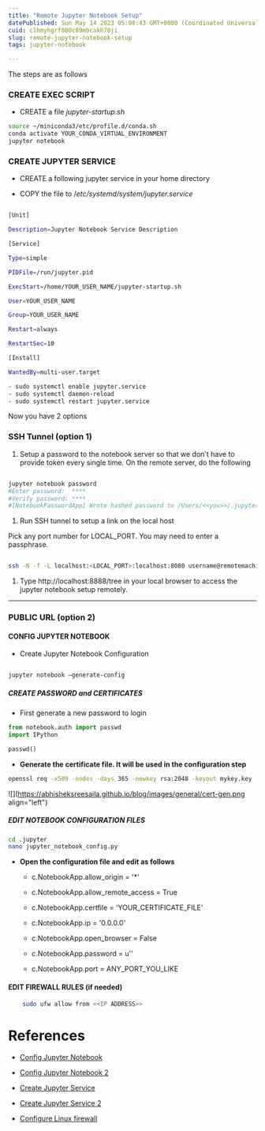 ```yaml
---
title: "Remote Jupyter Notebook Setup"
datePublished: Sun May 14 2023 05:08:43 GMT+0000 (Coordinated Universal Time)
cuid: clhmyhgrf000c09mbcakh70ji
slug: remote-jupyter-notebook-setup
tags: jupyter-notebook

---
```


The steps are as follows

### CREATE EXEC SCRIPT

* CREATE a file *jupyter-startup.sh*
    
```bash
source ~/miniconda3/etc/profile.d/conda.sh
conda activate YOUR_CONDA_VIRTUAL_ENVIRONMENT
jupyter notebook
```

### CREATE JUPYTER SERVICE

* CREATE a following jupyter service in your home directory
    
* COPY the file to /*etc/systemd/system/jupyter.service*
    

```bash

[Unit]

Description=Jupyter Notebook Service Description

[Service]

Type=simple

PIDFile=/run/jupyter.pid

ExecStart=/home/YOUR_USER_NAME/jupyter-startup.sh 

User=YOUR_USER_NAME

Group=YOUR_USER_NAME

Restart=always

RestartSec=10

[Install]

WantedBy=multi-user.target
```

```bash
- sudo systemctl enable jupyter.service
- sudo systemctl daemon-reload
- sudo systemctl restart jupyter.service
```

Now you have 2 options

### SSH Tunnel (option 1)

1. Setup a password to the notebook server so that we don't have to provide token every single time. On the remote server, do the following
    

```bash

jupyter notebook password
#Enter password:  ****
#Verify password: ****
#[NotebookPasswordApp] Wrote hashed password to /Users/<<you>>/.jupyter/jupyter_notebook_config.json
```

1. Run SSH tunnel to setup a link on the local host
    

Pick any port number for LOCAL\_PORT. You may need to enter a passphrase.

```bash

ssh -N -f -L localhost:<LOCAL_PORT>:localhost:8080 username@remotemachine -p <<PORT ID>> -v
```

1. Type http://localhost:8888/tree in your local browser to access the jupyter notebook setup remotely.
    

---

### PUBLIC URL (option 2)

#### CONFIG JUPYTER NOTEBOOK

* Create Jupyter Notebook Configuration
    

```bash

jupyter notebook –generate-config
```

##### CREATE PASSWORD and CERTIFICATES

* First generate a new password to login
    

```python
from notebook.auth import passwd
import IPython

passwd()
```

* **Generate the certificate file. It will be used in the configuration step**
    

```bash
openssl req -x509 -nodes -days 365 -newkey rsa:2048 -keyout mykey.key -out mycert.pem
```

![](https://abhisheksreesaila.github.io/blog/images/general/cert-gen.png align="left")

##### EDIT NOTEBOOK CONFIGURATION FILES

```bash
cd .jupyter
nano jupyter_notebook_config.py
```

* **Open the configuration file and edit as follows**
    
    * c.NotebookApp.allow\_origin = '\*'
        
    * c.NotebookApp.allow\_remote\_access = True
        
    * c.NotebookApp.certfile = 'YOUR\_CERTIFICATE\_FILE'
        
    * c.NotebookApp.ip = '0.0.0.0'
        
    * c.NotebookApp.open\_browser = False
        
    * c.NotebookApp.password = u''
        
    * c.NotebookApp.port = ANY\_PORT\_YOU\_LIKE
        

#### EDIT FIREWALL RULES (if needed)

```bash
    sudo ufw allow from <<IP ADDRESS>>
```

# References

* [Config Jupyter Notebook](https://jupyter-notebook.readthedocs.io/en/stable/public_server.html)
    
* [Config Jupyter Notebook 2](https://hyunyoung2.github.io/2017/11/14/How_to_Access_Jupyter_Notebook_Remotely)
    
* [Create Jupyter Service](https://gist.github.com/whophil/5a2eab328d2f8c16bb31c9ceaf23164f)
    
* [Create Jupyter Service 2](https://janakiev.com/blog/jupyter-systemd)
    
* [Configure Linux firewall](https://www.linode.com/docs/guides/configure-firewall-with-ufw)
